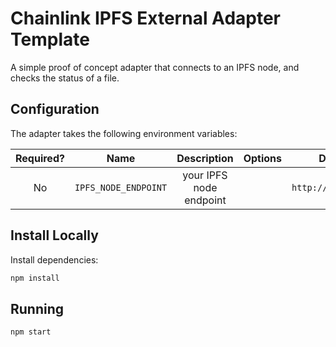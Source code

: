 # Chainlink IPFS External Adapter Template

A simple proof of concept adapter that connects to an IPFS node, and checks the status of a file.

## Configuration

The adapter takes the following environment variables:

| Required? |        Name        |         Description          | Options | Defaults to |
|:---------:| :----------------: | :--------------------------: | :-----: | :---------: |
|    No     | `IPFS_NODE_ENDPOINT` | your IPFS node endpoint |         |      `http://127.0.0.1:5001`       |


## Install Locally

Install dependencies:

```bash
npm install
```

## Running

```bash
npm start
```

